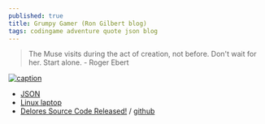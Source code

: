 ```yaml
---
published: true
title: Grumpy Gamer (Ron Gilbert blog)
tags: codingame adventure quote json blog
---
```

> The Muse visits during the act of creation, not before. Don't wait for her. Start alone. - Roger Ebert

[![caption](https://images-grumpygamer.nyc3.digitaloceanspaces.com/gg_header4.png) <!-- .element height="50%" width="50% ustify-content="left" -->
](https://grumpygamer.com/)

- [JSON](https://grumpygamer.com/json)
- [Linux laptop](https://grumpygamer.com/my_linux_laptop)
- [Delores Source Code Released!](https://grumpygamer.com/delores_dev) / [github](https://github.com/grumpygamer/DeloresDev)

